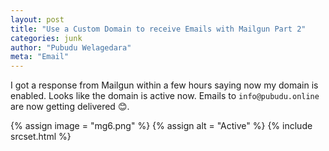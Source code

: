```yaml
---
layout: post
title: "Use a Custom Domain to receive Emails with Mailgun Part 2"
categories: junk
author: "Pubudu Welagedara"
meta: "Email"
---
```


I got a response from Mailgun within a few hours saying now my domain is enabled. Looks like the domain is active now. Emails to `info@pubudu.online` are now getting delivered :blush:.

{% assign image = "mg6.png" %}
{% assign alt = "Active" %}
{% include srcset.html %}




